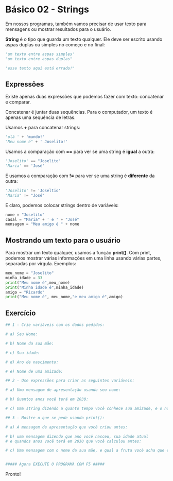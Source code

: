 # Básico 02 - Strings

Em nossos programas, também vamos precisar de usar texto para mensagens ou mostrar resultados para o usuário.

**String** é o tipo que guarda um texto qualquer. Ele deve ser escrito usando aspas duplas ou simples no começo e no final:

```python
'um texto entre aspas simples'
"um texto entre aspas duplas"

'esse texto aqui está errado!"
```

## Expressões

Existe apenas duas expressões que podemos fazer com texto: concatenar e comparar.

Concatenar é juntar duas sequências. Para o computador, um texto é apenas uma sequência de letras.

Usamos **+** para concatenar strings:

```python
'olá ' + 'mundo!'
"Meu nome é" + ' Joselito!'
```

Usamos a comparação com **==** para ver se uma string é **igual** a outra:

```python
'Joselito' == "Joselito"
'Maria' == 'José'
```

E usamos a comparação com **!=** para ver se uma string é **diferente** da outra:

```python
'Joselito' != 'Joseltio'
"Maria" != "José"
```

E claro, podemos colocar strings dentro de variáveis:

```python
nome = "Joselito"
casal = "Maria" + ' e ' + "José"
mensagem = "Meu amigo é " + nome
```

## Mostrando um texto para o usuário

Para mostrar um texto qualquer, usamos a função **print()**. Com print, podemos mostrar várias informações em uma linha usando várias partes, separadas por vírgula. Exemplos:

```python
meu_nome = "Joselito"
minha_idade = 33
print("Meu nome é",meu_nome)
print("Minha idade é",minha_idade)
amigo = "Ricardo"
print("Meu nome é", meu_nome,"e meu amigo é",amigo)
```

## Exercício

```python
## 1 - Crie variáveis com os dados pedidos:

# a) Seu Nome:

# b) Nome da sua mãe:

# c) Sua idade:

# d) Ano de nascimento:

# e) Nome de uma amizade:

## 2 - Use expressões para criar as seguintes variáveis:

# a) Uma mensagem de apresentação usando seu nome:

# b) Quantos anos você terá em 2030:

# c) Uma string dizendo a quanto tempo você conhece sua amizade, e o nome dela

## 3 - Mostre o que se pede usando print():

# a) A mensagem de apresentação que você criou antes:

# b) uma mensagem dizendo que ano você nasceu, sua idade atual
# e quandos anos você terá em 2030 que você calculou antes:

# c) Uma mensagem com o nome da sua mãe, e qual a fruta você acha que ela gosta:


##### Agora EXECUTE O PROGRAMA COM F5 #####

```

Pronto!

